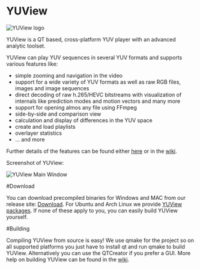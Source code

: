 # YUView
![YUView logo](https://raw.githubusercontent.com/IENT/YUView/master/images/IENT-YUView-256.png)

YUView is a QT based, cross-platform YUV player with an advanced analytic toolset. 

YUView can play YUV sequences in several YUV formats and supports various features like:
* simple zooming and navigation in the video
* support for a wide variety of YUV formats as well as raw RGB files, images and image sequences
* direct decoding of raw h.265/HEVC bitstreams with visualization of internals like prediction modes and motion vectors and many more
* support for opening almos any file using FFmpeg
* side-by-side and comparison view
* calculation and display of differences in the YUV space
* create and load playlists
* overlayer statistics
* ... and more

Further details of the features can be found either [here](http://ient.github.io/YUView) or 
in the [wiki](https://github.com/IENT/YUView/wiki).

Screenshot of YUView:

![YUView Main Window](https://raw.githubusercontent.com/IENT/YUView/gh-pages/images/Overviev.png)

#Download

You can download precompiled binaries for Windows and MAC from our release site: [Download](https://github.com/IENT/YUView/releases). For Ubuntu and Arch Linux we provide [YUView packages](https://github.com/IENT/YUView/wiki/YUView-on-Linux). If none of these apply to you, you can easily build YUView yourself.

#Building

Compiling YUView from source is easy! We use qmake for the project so on all supported platforms you just have to install qt and run qmake to build YUView. Alternatively you can use the QTCreator if you prefer a GUI. More help on building YUView can be found in the [wiki](https://github.com/IENT/YUView/wiki/Compile-YUView).
